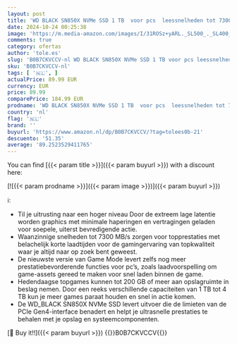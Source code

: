 ```yaml
---
layout: post
title: 'WD BLACK SN850X NVMe SSD 1 TB  voor pcs  leessnelheden tot 7300 MB/s  schrijfsnelheden 6300 MB/s  Game Mode 2.0  laadvoorspelling  PCIe Gen4-interface  5 jaar beperkte garantie '
date: 2024-10-24 00:25:38
image: 'https://m.media-amazon.com/images/I/31ROSz+yARL._SL500_._SL400_.jpg'
comments: true
category: ofertas
author: 'tole.es'
slug: 'B0B7CKVCCV-nl WD BLACK SN850X NVMe SSD 1 TB voor pcs leessnelheden tot...'
sku: 'B0B7CKVCCV-nl'
tags: [ '🇳🇱', ]
actualPrice: 89.99 EUR
currency: EUR
price: 89.99
comparePrice: 184.99 EUR
prodname: 'WD BLACK SN850X NVMe SSD 1 TB  voor pcs  leessnelheden tot 7300 MB/s  schrijfsnelheden 6300 MB/s  Game Mode 2.0  laadvoorspelling  PCIe Gen4-interface  5 jaar beperkte garantie '
country: 'nl'
flag: '🇳🇱'
brand: ''
buyurl: 'https://www.amazon.nl/dp/B0B7CKVCCV/?tag=tolees0b-21'
descuento: '51.35'
average: '89.2523529411765'
---
```


You can find [{{< param title >}}]({{< param buyurl >}}) with a discount here:

[![{{< param prodname >}}]({{< param image >}})]({{< param buyurl >}})

ℹ️:

- Til je uitrusting naar een hoger niveau Door de extreem lage latentie worden graphics met minimale haperingen en vertragingen geladen voor soepele, uiterst bevredigende actie.
- Waanzinnige snelheden tot 7300 MB/s zorgen voor topprestaties met belachelijk korte laadtijden voor de gamingervaring van topkwaliteit waar je altijd naar op zoek bent geweest.
- De nieuwste versie van Game Mode levert zelfs nog meer prestatiebevorderende functies voor pc’s, zoals laadvoorspelling om game-assets gereed te maken voor snel laden binnen de game.
- Hedendaagse topgames kunnen tot 200 GB of meer aan opslagruimte in beslag nemen. Door een reeks verschillende capaciteiten van 1 TB tot 4 TB kun je meer games paraat houden en snel in actie komen.
- De WD_BLACK SN850X NVMe SSD levert uitvoer die de limieten van de PCIe Gen4-interface benadert en helpt je ultrasnelle prestaties te behalen met je opslag en systeemcomponenten.

[🛒 Buy it!!]({{< param buyurl >}})
{{<world>}}B0B7CKVCCV{{</world>}}
